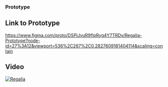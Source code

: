 ### Prototype ###  

## Link to Prototype ##
https://www.figma.com/proto/DSPjJvuR9fIpRyg4Y7TRDy/Regalia-Prototype?node-id=27%3A12&viewport=536%2C267%2C0.2827609181404114&scaling=contain

## Video ##
[![Regalia](http://img.youtube.com/vi/TwnchRxK6dY/0.jpg)](http://www.youtube.com/watch?v=TwnchRxK6dY "Regalia")
